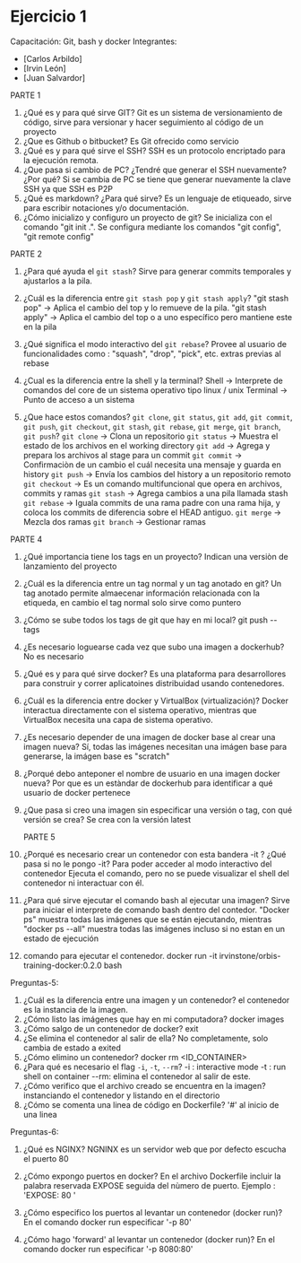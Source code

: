 # Ejercicio 1
Capacitación: Git, bash y docker
Integrantes:
- [Carlos Arbildo]
- [Irvin León]
- [Juan Salvardor]

PARTE 1
1. ¿Qué es y para qué sirve GIT?
	Git es un sistema de versionamiento de código, sirve para versionar y hacer seguimiento al código de un proyecto
2. ¿Que es Github o bitbucket?
	Es Git ofrecido como servicio
3. ¿Qué es y para qué sirve el SSH?
	SSH es un protocolo encriptado para la ejecución remota. 	
4. ¿Que pasa si cambio de PC? ¿Tendré que generar el SSH nuevamente?¿Por qué?
	Si se cambia de PC se tiene que generar nuevamente la clave SSH ya que SSH es P2P
5. ¿Qué es markdown? ¿Para qué sirve?
	Es un lenguaje de etiqueado, sirve para escribir notaciones y/o documentación.
6. ¿Cómo inicializo y configuro un proyecto de git?
	Se inicializa con el comando "git init .". Se configura mediante los comandos "git config", "git remote config" 

PARTE 2
1. ¿Para qué ayuda el `git stash`?
	Sirve para generar commits temporales y ajustarlos a la pila.
2. ¿Cuál es la diferencia entre `git stash pop` y `git stash apply`?
	"git stash pop"		->	Aplica el cambio del top  y lo remueve de la pila.
	"git stash apply" 	->	Aplica el cambio del top o a uno específico pero mantiene este en la pila
3. ¿Qué significa el modo interactivo del `git rebase`?
	Provee al usuario de funcionalidades como : "squash", "drop", "pick", etc.  extras previas al rebase
4. ¿Cual es la diferencia entre la shell y la terminal?
	Shell		-> 	Interprete de comandos del core de un sistema operativo tipo linux / unix
	Terminal	->	Punto de acceso a un sistema
	
5. ¿Que hace estos comandos? `git clone`, `git status`, `git add`, `git commit`, `git push`, `git checkout`, `git stash`, `git rebase`, `git merge`, `git branch`, `git push`?
 `git clone`	->	Clona un repositorio
 `git status`	->	Muestra el estado de los archivos en el working directory
 `git add`	->	Agrega y prepara los archivos al stage para un commit
 `git commit`	->	Confirmaciòn de un cambio el cuál necesita una mensaje y guarda en history
 `git push`	->	Envía los cambios del history a un repositorio remoto
`git checkout`	->	Es un comando multifuncional que opera en archivos, commits y ramas
`git stash`	->	Agrega cambios a una pila llamada stash
`git rebase`	->	Iguala commits de una rama padre con una rama hija, y coloca los commits de diferencia sobre el HEAD antiguo.
`git merge`	->	Mezcla dos ramas
`git branch`	->	Gestionar ramas


PARTE 4

1. ¿Qué importancia tiene los tags en un proyecto?
	Indican una versiòn de lanzamiento del proyecto

2. ¿Cuál es la diferencia entre un tag normal y un tag anotado en git?
	Un tag anotado permite almaecenar información relacionada con la etiqueda, en cambio el tag normal solo sirve como puntero

3. ¿Cómo se sube todos los tags de git que hay en mi local?
	git push --tags

4. ¿Es necesario loguearse cada vez que subo una imagen a dockerhub?
	No es necesario

5. ¿Qué es y para qué sirve docker?
	Es una plataforma para desarrollores para construir y correr aplicatoines distribuidad usando contenedores.

6. ¿Cuál es la diferencia entre docker y VirtualBox (virtualización)?
	Docker interactua directamente con el sistema operativo, mientras que VirtualBox necesita una capa de sistema operativo.

7. ¿Es necesario depender de una imagen de docker base al crear una imagen nueva?
	Sí, todas las imágenes necesitan una imágen base para generarse, la imágen base es "scratch"

8. ¿Porqué debo anteponer el nombre de usuario en una imagen docker nueva?
	Por que es un estàndar de dockerhub para identificar a qué usuario de docker pertenece	

9. ¿Que pasa si creo una imagen sin especificar una versión o tag, con qué versión se crea?
	Se crea con la versión latest

	PARTE 5

1. ¿Porqué es necesario crear un contenedor con esta bandera -it ? ¿Qué pasa si no le pongo -it?
	Para poder acceder al modo interactivo del contenedor
	Ejecuta el comando, pero no se puede visualizar el shell del contenedor ni interactuar con él.

2. ¿Para qué sirve ejecutar el comando bash al ejecutar una imagen?
	Sirve para iniciar el interprete de comando bash dentro del contedor.
	"Docker ps" muestra todas las imágenes que se están ejecutando, mientras "docker ps --all" muestra todas las imágenes incluso si no estan en un estado de ejecución


8. comando para ejecutar el contenedor.
	docker run -it irvinstone/orbis-training-docker:0.2.0 bash



Preguntas-5:

1. ¿Cuál es la diferencia entre una imagen y un contenedor?
	el contenedor es la instancia de la imagen.
2. ¿Cómo listo las imágenes que hay en mi computadora?
	docker images
3. ¿Cómo salgo de un contenedor de docker?
	exit
4. ¿Se elimina el contenedor al salir de ella?
	No completamente, solo cambia de estado a exited
5. ¿Cómo elimino un contenedor?
	docker rm <ID_CONTAINER>
6. ¿Para qué es necesario el flag `-i`, `-t`, `--rm`?
	-i : interactive mode
	-t : run shell on container
	--rm: elimina el contenedor al salir de este.
7. ¿Cómo verifico que el archivo creado se encuentra en la imagen?
	instanciando el contenedor y listando en el directorio
8. ¿Cómo se comenta una linea de código en Dockerfile?
	'#' al inicio de una linea



Preguntas-6:
1. ¿Qué es NGINX?
	NGNINX es un servidor web que por defecto escucha el puerto 80

2. ¿Cómo expongo puertos en docker?
	En el archivo Dockerfile incluir la palabra reservada EXPOSE seguida del nùmero de puerto. Ejemplo : 'EXPOSE: 80 '

3. ¿Cómo especifico los puertos al levantar un contenedor (docker run)?
	En el comando docker run especificar '-p 80'		

4. ¿Cómo hago 'forward' al levantar un contenedor (docker run)?
	En el comando docker run especificar '-p 8080:80'





